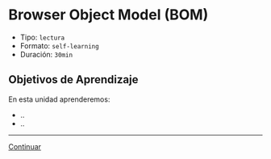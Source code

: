 # Browser Object Model (BOM)
- Tipo: `lectura`
- Formato: `self-learning`
- Duración: `30min`

## Objetivos de Aprendizaje

En esta unidad aprenderemos:
* ..
* ..

***

[Continuar]( )
